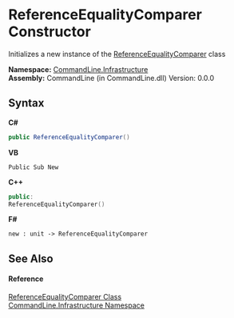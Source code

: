 # ReferenceEqualityComparer Constructor 
 

Initializes a new instance of the <a href="T_CommandLine_Infrastructure_ReferenceEqualityComparer">ReferenceEqualityComparer</a> class

**Namespace:**&nbsp;<a href="N_CommandLine_Infrastructure">CommandLine.Infrastructure</a><br />**Assembly:**&nbsp;CommandLine (in CommandLine.dll) Version: 0.0.0

## Syntax

**C#**<br />
``` C#
public ReferenceEqualityComparer()
```

**VB**<br />
``` VB
Public Sub New
```

**C++**<br />
``` C++
public:
ReferenceEqualityComparer()
```

**F#**<br />
``` F#
new : unit -> ReferenceEqualityComparer
```


## See Also


#### Reference
<a href="T_CommandLine_Infrastructure_ReferenceEqualityComparer">ReferenceEqualityComparer Class</a><br /><a href="N_CommandLine_Infrastructure">CommandLine.Infrastructure Namespace</a><br />
